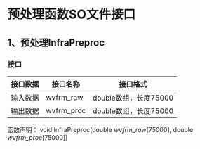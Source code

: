 # 预处理函数SO文件接口

## 1、预处理InfraPreproc

### 接口

| 接口数据 | 接口名称   | 接口格式              |
| -------- | ---------- | --------------------- |
| 输入数据 | wvfrm_raw  | double数组，长度75000 |
| 输出数据 | wvfrm_proc | double数组，长度75000 |

函数声明：
void InfraPreproc(double *wvfrm_raw*[75000], double *wvfrm_proc*[75000])
